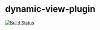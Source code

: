dynamic-view-plugin
===================

[![Build Status](https://travis-ci.org/terma/dynamic-view-plugin.svg)](https://travis-ci.org/terma/dynamic-view-plugin)
